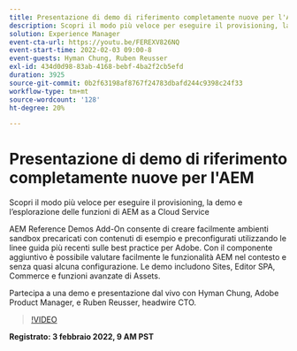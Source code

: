 ```yaml
---
title: Presentazione di demo di riferimento completamente nuove per l'AEM
description: Scopri il modo più veloce per eseguire il provisioning, la demo e l’esplorazione delle funzioni dell’AEM as a Cloud Service con il componente aggiuntivo Demo di riferimento.
solution: Experience Manager
event-cta-url: https://youtu.be/FEREXV826NQ
event-start-time: 2022-02-03 09:00-8
event-guests: Hyman Chung, Ruben Reusser
exl-id: 434d0d98-83ab-4168-bebf-4ba2f2cb5efd
duration: 3925
source-git-commit: 0b2f63198af8767f24783dbafd244c9398c24f33
workflow-type: tm+mt
source-wordcount: '128'
ht-degree: 20%

---
```


# Presentazione di demo di riferimento completamente nuove per l&#39;AEM

Scopri il modo più veloce per eseguire il provisioning, la demo e l’esplorazione delle funzioni di AEM as a Cloud Service

AEM Reference Demos Add-On consente di creare facilmente ambienti sandbox precaricati con contenuti di esempio e preconfigurati utilizzando le linee guida più recenti sulle best practice per Adobe. Con il componente aggiuntivo è possibile valutare facilmente le funzionalità AEM nel contesto e senza quasi alcuna configurazione. Le demo includono Sites, Editor SPA, Commerce e funzioni avanzate di Assets.

Partecipa a una demo e presentazione dal vivo con Hyman Chung, Adobe Product Manager, e Ruben Reusser, headwire CTO.

>[!VIDEO](https://video.tv.adobe.com/v/340236/?quality=12&learn=on)

**Registrato: 3 febbraio 2022, 9 AM PST**

